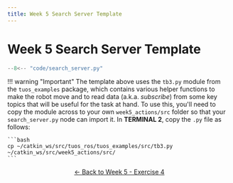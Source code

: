 ```yaml
---
title: Week 5 Search Server Template
---
```


# Week 5 Search Server Template

```py title="search_server.py Template"
--8<-- "code/search_server.py"
```

!!! warning "Important"
    The template above uses the `tb3.py` module from the `tuos_examples` package, which contains various helper functions to make the robot move and to read data (a.k.a. *subscribe*) from some key topics that will be useful for the task at hand. To use this, you'll need to copy the module across to your own `week5_actions/src` folder so that your `search_server.py` node can import it. In **TERMINAL 2**, copy the `.py` file as follows:

    ```bash
    cp ~/catkin_ws/src/tuos_ros/tuos_examples/src/tb3.py ~/catkin_ws/src/week5_actions/src/
    ```

<p align="center">
  <a href="../../week5#ex4_ret">&#8592; Back to Week 5 - Exercise 4</a>
</p>